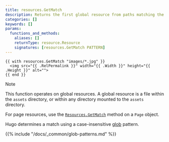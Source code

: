 ```yaml
---
title: resources.GetMatch
description: Returns the first global resource from paths matching the given glob pattern, or nil if none found.
categories: []
keywords: []
params:
  functions_and_methods:
    aliases: []
    returnType: resource.Resource
    signatures: [resources.GetMatch PATTERN]
---
```


```go-html-template
{{ with resources.GetMatch "images/*.jpg" }}
  <img src="{{ .RelPermalink }}" width="{{ .Width }}" height="{{ .Height }}" alt="">
{{ end }}
```

> [!note]
> This function operates on global resources. A global resource is a file within the `assets` directory, or within any directory mounted to the `assets` directory.
>
> For page resources, use the [`Resources.GetMatch`][] method on a `Page` object.

Hugo determines a match using a case-insensitive [glob](g) pattern.

{{% include "/docs/_common/glob-patterns.md" %}}

[`Resources.GetMatch`]: /docs/reference/methods/page/resources/
